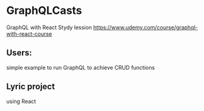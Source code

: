# GraphQLCasts
GraphQL with React Stydy lession
https://www.udemy.com/course/graphql-with-react-course

## Users:
simple example to run GraphQL to achieve CRUD functions

## Lyric project
using React 
